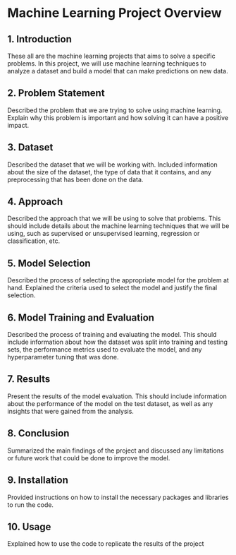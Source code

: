# Machine Learning Project Overview
## 1. Introduction
These all are the  machine learning projects that aims to solve a specific problems. In this project, we will use machine learning techniques to analyze a dataset and build a model that can make predictions on new data.

## 2. Problem Statement
Described the problem that we are trying to solve using machine learning. Explain why this problem is important and how solving it can have a positive impact.

## 3. Dataset
Described the dataset that we will be working with. Included information about the size of the dataset, the type of data that it contains, and any preprocessing that has been done on the data.

## 4. Approach
Described the approach that we will be using to solve that problems. This should include details about the machine learning techniques that we will be using, such as supervised or unsupervised learning, regression or classification, etc.

## 5. Model Selection
Described the process of selecting the appropriate model for the problem at hand. Explained the criteria used to select the model and justify the final selection.

## 6. Model Training and Evaluation
Described the process of training and evaluating the model. This should include information about how the dataset was split into training and testing sets, the performance metrics used to evaluate the model, and any hyperparameter tuning that was done.

## 7. Results
Present the results of the model evaluation. This should include information about the performance of the model on the test dataset, as well as any insights that were gained from the analysis.

## 8. Conclusion
Summarized the main findings of the project and discussed any limitations or future work that could be done to improve the model.

## 9. Installation
Provided instructions on how to install the necessary packages and libraries to run the code.

## 10. Usage
Explained  how to use the code to replicate the results of the project


